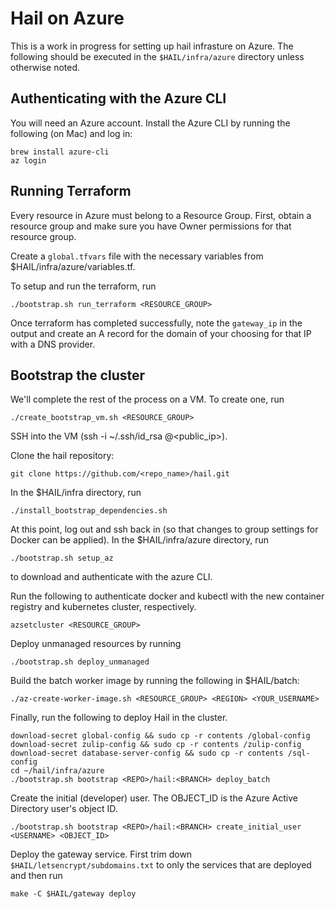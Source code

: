 # Hail on Azure

This is a work in progress for setting up hail infrasture on Azure. The
following should be executed in the `$HAIL/infra/azure` directory unless
otherwise noted.

## Authenticating with the Azure CLI
You will need an Azure account. Install the Azure CLI by running the following
(on Mac) and log in:

```
brew install azure-cli
az login
```

## Running Terraform

Every resource in Azure must belong to a Resource Group. First, obtain
a resource group and make sure you have Owner permissions for that
resource group.

Create a `global.tfvars` file with the necessary variables
from $HAIL/infra/azure/variables.tf.

To setup and run the terraform, run

```
./bootstrap.sh run_terraform <RESOURCE_GROUP>
```

Once terraform has completed successfully, note the `gateway_ip` in the
output and create an A record for the domain of your choosing for that
IP with a DNS provider.

## Bootstrap the cluster

We'll complete the rest of the process on a VM. To create one, run

```
./create_bootstrap_vm.sh <RESOURCE_GROUP>
```

SSH into the VM (ssh -i ~/.ssh/id_rsa <username>@<public_ip>).

Clone the hail repository:

```
git clone https://github.com/<repo_name>/hail.git
```

In the $HAIL/infra directory, run

```
./install_bootstrap_dependencies.sh
```

At this point, log out and ssh back in (so that changes to group settings
for Docker can be applied). In the $HAIL/infra/azure directory, run

```
./bootstrap.sh setup_az
```

to download and authenticate with the azure CLI.

Run the following to authenticate docker and kubectl with the new
container registry and kubernetes cluster, respectively.

```
azsetcluster <RESOURCE_GROUP>
```

Deploy unmanaged resources by running

```
./bootstrap.sh deploy_unmanaged
```

Build the batch worker image by running the following in $HAIL/batch:

```
./az-create-worker-image.sh <RESOURCE_GROUP> <REGION> <YOUR_USERNAME>
```

Finally, run the following to deploy Hail in the cluster.

```
download-secret global-config && sudo cp -r contents /global-config
download-secret zulip-config && sudo cp -r contents /zulip-config
download-secret database-server-config && sudo cp -r contents /sql-config
cd ~/hail/infra/azure
./bootstrap.sh bootstrap <REPO>/hail:<BRANCH> deploy_batch
```

Create the initial (developer) user. The OBJECT_ID is the Azure Active
Directory user's object ID.

```
./bootstrap.sh bootstrap <REPO>/hail:<BRANCH> create_initial_user <USERNAME> <OBJECT_ID>
```

Deploy the gateway service. First trim down `$HAIL/letsencrypt/subdomains.txt`
to only the services that are deployed and then run

```
make -C $HAIL/gateway deploy
```
